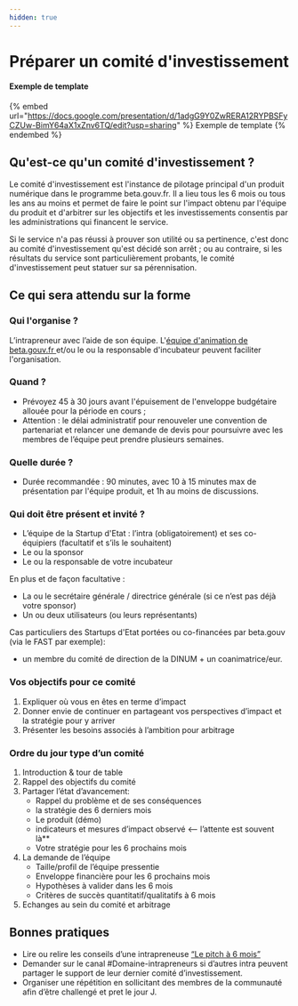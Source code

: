 ```yaml
---
hidden: true
---
```


# Préparer un comité d'investissement

#### Exemple de template

{% embed url="https://docs.google.com/presentation/d/1adgG9Y0ZwRERA12RYPBSFyCZUw-BimY64aX1xZnv6TQ/edit?usp=sharing" %}
Exemple de template
{% endembed %}

## Qu'est-ce qu'un comité d'investissement ?

Le comité d'investissement est l'instance de pilotage principal d'un produit numérique dans le programme beta.gouv.fr. Il a lieu tous les 6 mois ou tous les ans au moins et permet de faire le point sur l'impact obtenu par l'équipe du produit et d'arbitrer sur les objectifs et les investissements consentis par les administrations qui financent le service.

Si le service n'a pas réussi à prouver son utilité ou sa pertinence, c'est donc au comité d'investissement qu'est décidé son arrêt ; ou au contraire, si les résultats du service sont particulièrement probants, le comité d'investissement peut statuer sur sa pérennisation.

## Ce qui sera attendu sur la forme <a href="#ce-qui-sera-attendu-sur-la-forme" id="ce-qui-sera-attendu-sur-la-forme"></a>

### Qui l'organise ?

L’intrapreneur avec l’aide de son équipe. L'[équipe d'animation de beta.gouv.fr ](../../../decouvrir-les-guides-des-autres-incubateurs/incubateur-de-la-dinum/lequipe-danimation-beta.gouv.fr.md)et/ou le ou la responsable d'incubateur peuvent faciliter l'organisation.

### Quand ? <a href="#quand" id="quand"></a>

* Prévoyez 45 à 30 jours avant l'épuisement de l'enveloppe budgétaire allouée pour la période en cours ;
* Attention : le délai administratif pour renouveler une convention de partenariat et relancer une demande de devis pour poursuivre avec les membres de l’équipe peut prendre plusieurs semaines.

### Quelle durée ? <a href="#quelle-duree" id="quelle-duree"></a>

* Durée recommandée : 90 minutes, avec 10 à 15 minutes max de présentation par l'équipe produit, et 1h au moins de discussions.

### Qui doit être présent et invité ? <a href="#qui-doit-etre-present-et-invite" id="qui-doit-etre-present-et-invite"></a>

* L’équipe de la Startup d'Etat : l’intra (obligatoirement) et ses co-équipiers (facultatif et s’ils le souhaitent)
* Le ou la sponsor
* Le ou la responsable de votre incubateur

En plus et de façon facultative :

* La ou le secrétaire générale / directrice générale (si ce n’est pas déjà votre sponsor)
* Un ou deux utilisateurs (ou leurs représentants)

Cas particuliers des Startups d'Etat portées ou co-financées par beta.gouv (via le FAST par exemple):

* un membre du comité de direction de la DINUM + un coanimatrice/eur.

### Vos objectifs pour ce comité <a href="#vos-objectifs-pour-ce-comite" id="vos-objectifs-pour-ce-comite"></a>

1. Expliquer où vous en êtes en terme d’impact
2. Donner envie de continuer en partageant vos perspectives d’impact et la stratégie pour y arriver
3. Présenter les besoins associés à l’ambition pour arbitrage

### Ordre du jour type d’un comité <a href="#ordre-du-jour-type-dun-comite" id="ordre-du-jour-type-dun-comite"></a>

1. Introduction & tour de table
2. Rappel des objectifs du comité
3. Partager l’état d’avancement:
   * Rappel du problème et de ses conséquences
   * la stratégie des 6 derniers mois
   * Le produit (démo)
   * indicateurs et mesures d’impact observé <-- l’attente est souvent là\*\*
   * Votre stratégie pour les 6 prochains mois
4. La demande de l’équipe
   * Taille/profil de l’équipe pressentie
   * Enveloppe financière pour les 6 prochains mois
   * Hypothèses à valider dans les 6 mois
   * Critères de succès quantitatif/qualitatifs à 6 mois
5. Echanges au sein du comité et arbitrage

## Bonnes pratiques <a href="#bonnes-pratiques" id="bonnes-pratiques"></a>

* Lire ou relire les conseils d’une intrapreneuse [“Le pitch à 6 mois”](https://blog.beta.gouv.fr/mtes/2018/10/05/le-pitch-a-6-mois/)​
* Demander sur le canal #Domaine-intrapreneurs si d’autres intra peuvent partager le support de leur dernier comité d’investissement.
* Organiser une répétition en sollicitant des membres de la communauté afin d’être challengé et pret le jour J.

